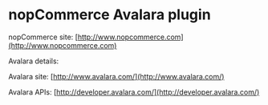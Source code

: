 nopCommerce Avalara plugin
===========

nopCommerce site: [http://www.nopcommerce.com](http://www.nopcommerce.com)


Avalara details:

Avalara site: [http://www.avalara.com/](http://www.avalara.com/)

Avalara APIs: [http://developer.avalara.com/](http://developer.avalara.com/)
